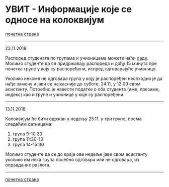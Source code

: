 # УВИТ - Информације које се односе на колоквијум

[почетна страна](../../README.md)

---

22.11.2018.

Распоред студената по групама и учионицама можете наћи [овде](klk_raspored_sedenja.pdf). Молимо студенте да се придржавају распореда и дођу 15 минута пре почетка групе у коју су распоређени, испред одговарајуће учионице.

Уколико некоме не одговара група у коју је распоређен неопходно је да нађе замену и јави се најкасније до суботе, 24.11, у 12:00 свом асистенту. Потребно је навести податке о оба студента (име, презиме, индекс) као и групе и учионице у које су распоређени.

---

13.11.2018.

Колоквијум ће бити одржан у недељу 25.11. у три групе, према следећим сатницама:
1. група 9-10:30
2. група 11:30-13
3. група 14-15:30

Молимо студенте да се до краја ове недеље јаве свом асистенту уколико им нека група посебно одговара или не одговара, из оправданих разлога.

---  

[почетна страна](../../README.md)